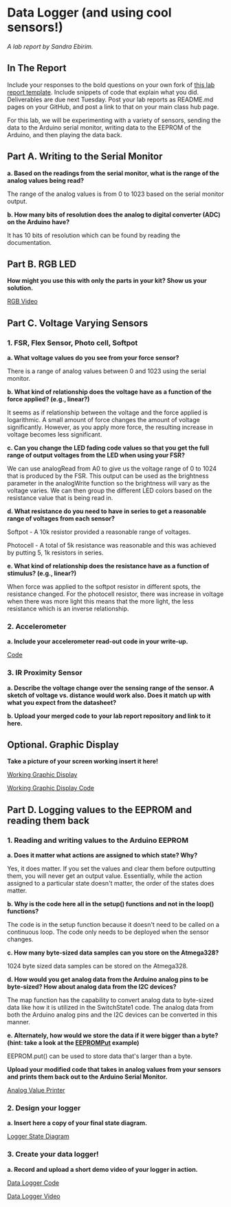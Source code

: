 # Data Logger (and using cool sensors!)

*A lab report by Sandra Ebirim.*

## In The Report

Include your responses to the bold questions on your own fork of [this lab report template](https://github.com/FAR-Lab/IDD-Fa18-Lab2). Include snippets of code that explain what you did. Deliverables are due next Tuesday. Post your lab reports as README.md pages on your GitHub, and post a link to that on your main class hub page.

For this lab, we will be experimenting with a variety of sensors, sending the data to the Arduino serial monitor, writing data to the EEPROM of the Arduino, and then playing the data back.

## Part A.  Writing to the Serial Monitor
 
**a. Based on the readings from the serial monitor, what is the range of the analog values being read?**

The range of the analog values is from 0 to 1023 based on the serial monitor output. 
 
**b. How many bits of resolution does the analog to digital converter (ADC) on the Arduino have?**

It has 10 bits of resolution which can be found by reading the documentation. 

## Part B. RGB LED

**How might you use this with only the parts in your kit? Show us your solution.**

[RGB Video](https://www.youtube.com/watch?v=RtFBro4ZOV4&feature=youtu.be)

## Part C. Voltage Varying Sensors 
 
### 1. FSR, Flex Sensor, Photo cell, Softpot

**a. What voltage values do you see from your force sensor?**

There is a range of analog values between 0 and 1023 using the serial monitor. 

**b. What kind of relationship does the voltage have as a function of the force applied? (e.g., linear?)**

It seems as if relationship between the voltage and the force applied is logarithmic. A small amount of force changes the amount of voltage significantly. However, as you apply more force, the resulting increase in voltage becomes less significant. 

**c. Can you change the LED fading code values so that you get the full range of output voltages from the LED when using your FSR?**

We can use analogRead from A0 to give us the voltage range of 0 to 1024 that is produced by the FSR. This output can be used as the brightness parameter in the analogWrite function so the brightness will vary as the voltage varies. We can then group the different LED colors based on the resistance value that is being read in. 


**d. What resistance do you need to have in series to get a reasonable range of voltages from each sensor?**

Softpot - A 10k resistor provided a reasonable range of voltages. 

Photocell - A total of 5k resistance was reasonable and this was achieved by putting 5, 1k resistors in series. 



**e. What kind of relationship does the resistance have as a function of stimulus? (e.g., linear?)**

When force was applied to the softpot resistor in different spots, the resistance changed. For the photocell resistor, there was increase in voltage when there was more light this means that the more light, the less resistance which is an inverse relationship. 

### 2. Accelerometer
 
**a. Include your accelerometer read-out code in your write-up.**

[Code](https://github.com/sandraebirim/IDD-Fa19-Lab3/blob/master/Accel.ino)

### 3. IR Proximity Sensor

**a. Describe the voltage change over the sensing range of the sensor. A sketch of voltage vs. distance would work also. Does it match up with what you expect from the datasheet?**

**b. Upload your merged code to your lab report repository and link to it here.**

## Optional. Graphic Display

**Take a picture of your screen working insert it here!**

[Working Graphic Display](https://www.youtube.com/watch?v=hw0PQMfqLUA&feature=youtu.be)

[Working Graphic Display Code](https://github.com/sandraebirim/IDD-Fa19-Lab3/blob/master/OLED.ino) 

## Part D. Logging values to the EEPROM and reading them back
 
### 1. Reading and writing values to the Arduino EEPROM

**a. Does it matter what actions are assigned to which state? Why?**

Yes, it does matter. If you set the values and clear them before outputting them, you will never get an output value. Essentially, while the action assigned to a particular state doesn't matter, the order of the states does matter. 

**b. Why is the code here all in the setup() functions and not in the loop() functions?**

The code is in the setup function because it doesn't need to be called on a continuous loop. The code only needs to be deployed when the sensor changes. 

**c. How many byte-sized data samples can you store on the Atmega328?**

1024 byte sized data samples can be stored on the Atmega328. 

**d. How would you get analog data from the Arduino analog pins to be byte-sized? How about analog data from the I2C devices?**

The map function has the capability to convert analog data to byte-sized data like how it is utilized in the SwitchState1 code. The analog data from both the Arduino analog pins and the I2C devices can be converted in this manner. 

**e. Alternately, how would we store the data if it were bigger than a byte? (hint: take a look at the [EEPROMPut](https://www.arduino.cc/en/Reference/EEPROMPut) example)**

EEPROM.put() can be used to store data that's larger than a byte. 

**Upload your modified code that takes in analog values from your sensors and prints them back out to the Arduino Serial Monitor.**

[Analog Value Printer](https://github.com/sandraebirim/IDD-Fa19-Lab3/tree/master)


### 2. Design your logger
 
**a. Insert here a copy of your final state diagram.**

[Logger State Diagram](https://github.com/sandraebirim/IDD-Fa19-Lab3/blob/master/logger.jpeg)

### 3. Create your data logger!
 
**a. Record and upload a short demo video of your logger in action.**

[Data Logger Code](https://github.com/sandraebirim/IDD-Fa19-Lab3/blob/master/DataLogger.ino)

[Data Logger Video](https://www.youtube.com/watch?v=PzJTUqx8RjA&feature=youtu.be)
